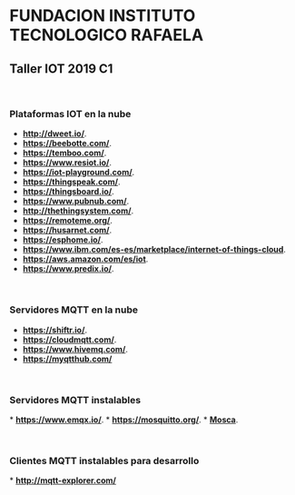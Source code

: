 <h1><b>FUNDACION INSTITUTO TECNOLOGICO RAFAELA</b></h1>
<h2><b>Taller IOT 2019 C1</b></h2>

<p>&nbsp;</p>

<h3>Plataformas IOT en la nube</h3>

* <a href="http://dweet.io/"><b>http://dweet.io/</b></a>.
* <a href="https://beebotte.com/"><b>https://beebotte.com/</b></a>.
* <a href="https://temboo.com/"><b>https://temboo.com/</b></a>.
* <a href="https://www.resiot.io/"><b>https://www.resiot.io/</b></a>.
* <a href="https://iot-playground.com"><b>https://iot-playground.com/</b></a>.
* <a href="https://thingspeak.com/"><b>https://thingspeak.com/</b></a>.
* <a href="https://thingsboard.io/"><b>https://thingsboard.io/</b></a>.
* <a href="https://www.pubnub.com/"><b>https://www.pubnub.com/</b></a>.
* <a href="http://thethingsystem.com/"><b>http://thethingsystem.com/</b></a>.
* <a href="https://remoteme.org/"><b>https://remoteme.org/</b></a>.
* <a href="https://husarnet.com/"><b>https://husarnet.com/</b></a>.
* <a href="https://esphome.io/"><b>https://esphome.io/</b></a>.
* <a href="https://www.ibm.com/es-es/marketplace/internet-of-things-cloud"><b>https://www.ibm.com/es-es/marketplace/internet-of-things-cloud</b></a>.
* <a href="https://aws.amazon.com/es/iot"><b>https://aws.amazon.com/es/iot</b></a>.
* <a href="https://www.predix.io/"><b>https://www.predix.io/</b></a>.

<p>&nbsp</p>

<h3>Servidores MQTT en la nube</h3>

* <a href="https://shiftr.io/"><b>https://shiftr.io/</b></a>.
* <a href="https://cloudmqtt.com/"><b>https://cloudmqtt.com/</b></a>.
* <a href="https://www.hivemq.com/"><b>https://www.hivemq.com/</b></a>.
* <a href="https://myqtthub.com/"><b>https://myqtthub.com/</b></a>

<p>&nbsp</p>

<h3>Servidores MQTT instalables</h3>
* <a href="https://www.emqx.io/"><b>https://www.emqx.io/</b></a>.
* <a href="https://mosquitto.org/"><b>https://mosquitto.org/</b></a>.
* <a href="https://medium.com/@eddydecena/mosca-un-servidor-en-tiempo-real-para-iot-a963ed008320"><b>Mosca</b></a>.

<p>&nbsp;</p>

<h3>Clientes MQTT instalables para desarrollo</h3>
* <a href="http://mqtt-explorer.com/"><b>http://mqtt-explorer.com/</b></a>
